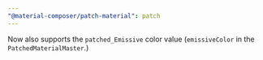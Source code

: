 ```yaml
---
"@material-composer/patch-material": patch
---
```


Now also supports the `patched_Emissive` color value (`emissiveColor` in the `PatchedMaterialMaster`.)
